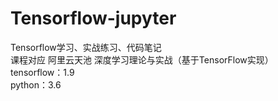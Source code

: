 # Tensorflow-jupyter
Tensorflow学习、实战练习、代码笔记<br>
课程对应 阿里云天池 深度学习理论与实战（基于TensorFlow实现）<br>
tensorflow：1.9<br>
python：3.6

####  
